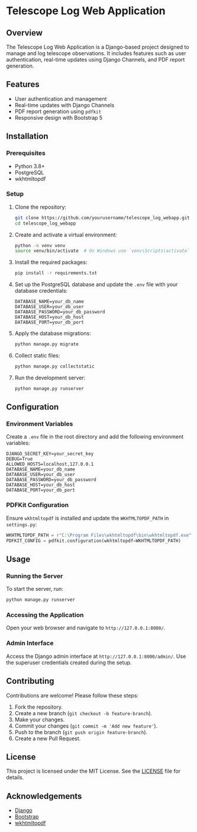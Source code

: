 # Telescope Log Web Application

## Overview

The Telescope Log Web Application is a Django-based project designed to manage and log telescope observations. It includes features such as user authentication, real-time updates using Django Channels, and PDF report generation.

## Features

- User authentication and management
- Real-time updates with Django Channels
- PDF report generation using `pdfkit`
- Responsive design with Bootstrap 5

## Installation

### Prerequisites

- Python 3.8+
- PostgreSQL
- wkhtmltopdf

### Setup

1. Clone the repository:
    ```sh
    git clone https://github.com/yourusername/telescope_log_webapp.git
    cd telescope_log_webapp
    ```

2. Create and activate a virtual environment:
    ```sh
    python -m venv venv
    source venv/bin/activate  # On Windows use `venv\Scripts\activate`
    ```

3. Install the required packages:
    ```sh
    pip install -r requirements.txt
    ```

4. Set up the PostgreSQL database and update the `.env` file with your database credentials:
    ```
    DATABASE_NAME=your_db_name
    DATABASE_USER=your_db_user
    DATABASE_PASSWORD=your_db_password
    DATABASE_HOST=your_db_host
    DATABASE_PORT=your_db_port
    ```

5. Apply the database migrations:
    ```sh
    python manage.py migrate
    ```

6. Collect static files:
    ```sh
    python manage.py collectstatic
    ```

7. Run the development server:
    ```sh
    python manage.py runserver
    ```

## Configuration

### Environment Variables

Create a `.env` file in the root directory and add the following environment variables:

```
DJANGO_SECRET_KEY=your_secret_key
DEBUG=True
ALLOWED_HOSTS=localhost,127.0.0.1
DATABASE_NAME=your_db_name
DATABASE_USER=your_db_user
DATABASE_PASSWORD=your_db_password
DATABASE_HOST=your_db_host
DATABASE_PORT=your_db_port
```

### PDFKit Configuration

Ensure `wkhtmltopdf` is installed and update the `WKHTMLTOPDF_PATH` in `settings.py`:

```python
WKHTMLTOPDF_PATH = r"C:\Program Files\wkhtmltopdf\bin\wkhtmltopdf.exe"
PDFKIT_CONFIG = pdfkit.configuration(wkhtmltopdf=WKHTMLTOPDF_PATH)
```

## Usage

### Running the Server

To start the server, run:

```sh
python manage.py runserver
```

### Accessing the Application

Open your web browser and navigate to `http://127.0.0.1:8000/`.

### Admin Interface

Access the Django admin interface at `http://127.0.0.1:8000/admin/`. Use the superuser credentials created during the setup.

## Contributing

Contributions are welcome! Please follow these steps:

1. Fork the repository.
2. Create a new branch (`git checkout -b feature-branch`).
3. Make your changes.
4. Commit your changes (`git commit -m 'Add new feature'`).
5. Push to the branch (`git push origin feature-branch`).
6. Create a new Pull Request.

## License

This project is licensed under the MIT License. See the [LICENSE](LICENSE.txt) file for details.

## Acknowledgements

- [Django](https://www.djangoproject.com/)
- [Bootstrap](https://getbootstrap.com/)
- [wkhtmltopdf](https://wkhtmltopdf.org/)